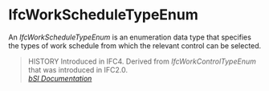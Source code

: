 IfcWorkScheduleTypeEnum
=======================
An _IfcWorkScheduleTypeEnum_ is an enumeration data type that specifies the
types of work schedule from which the relevant control can be selected.  
  
> HISTORY  Introduced in IFC4. Derived from _IfcWorkControlTypeEnum_ that was
> introduced in IFC2.0.  
[ _bSI
Documentation_](https://standards.buildingsmart.org/IFC/DEV/IFC4_2/FINAL/HTML/schema/ifcprocessextension/lexical/ifcworkscheduletypeenum.htm)



